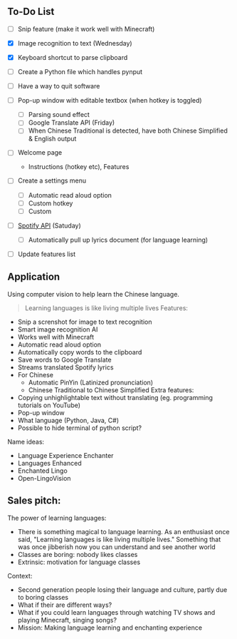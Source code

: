 ## To-Do List
- [ ] Snip feature (make it work well with Minecraft)
- [x] Image recognition to text (Wednesday)
- [x] Keyboard shortcut to parse clipboard
- [ ] Create a Python file which handles pynput
- [ ] Have a way to quit software

- [ ] Pop-up window with editable textbox (when hotkey is toggled)
    - [ ] Parsing sound effect
    - [ ] Google Translate API (Friday)
    - [ ] When Chinese Traditional is detected, have both Chinese Simplified & English output
- [ ] Welcome page
    - Instructions (hotkey etc), Features
- [ ] Create a settings menu
    - [ ] Automatic read aloud option
    - [ ] Custom hotkey
    - [ ] Custom
- [ ] [Spotify API](https://youtu.be/c5sWvP9h3s8) (Satuday)
    - [ ] Automatically pull up lyrics document (for language learning)
- [ ] Update features list


## Application
Using computer vision to help learn the Chinese language.
> Learning languages is like living multiple lives
Features:
- Snip a screnshot for image to text recognition
- Smart image recognition AI
- Works well with Minecraft
- Automatic read aloud option
- Automatically copy words to the clipboard
- Save words to Google Translate
- Streams translated Spotify lyrics
- For Chinese
    - Automatic PinYin (Latinized pronunciation)
    - Chinese Traditional to Chinese Simplified
Extra features:
- Copying unhighlightable text without translating (eg. programming tutorials on YouTube)
- Pop-up window
- What language (Python, Java, C#)
- Possible to hide terminal of python script?


Name ideas:
- Language Experience Enchanter
- Languages Enhanced
- Enchanted Lingo
- Open-LingoVision



## Sales pitch:
The power of learning languages:
- There is something magical to language learning. As an enthusiast once said, "Learning languages is like living multiple lives." Something that was once jibberish now you
can understand and see another world
- Classes are boring: nobody likes classes
- Extrinsic: motivation for language classes

Context:
- Second generation people losing their language and culture, partly due to boring classes
- What if their are different ways?
- What if you could learn languages through watching TV shows and playing Minecraft, singing songs?
- Mission: Making language learning and enchanting experience
